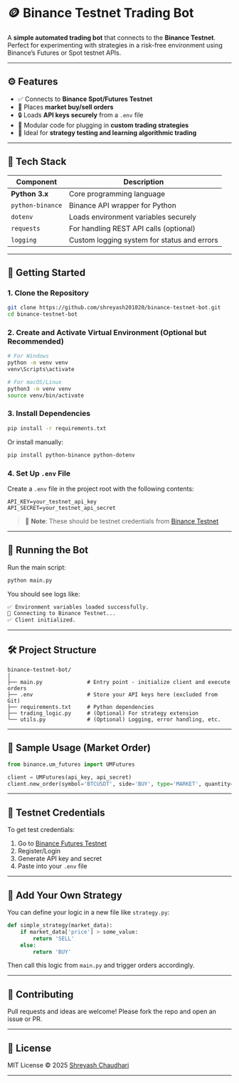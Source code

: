 # 🪙 Binance Testnet Trading Bot

A **simple automated trading bot** that connects to the **Binance Testnet**. Perfect for experimenting with strategies in a risk-free environment using Binance’s Futures or Spot testnet APIs.

---

## ⚙️ Features

* ✅ Connects to **Binance Spot/Futures Testnet**
* 🛒 Places **market buy/sell orders**
* 🔒 Loads **API keys securely** from a `.env` file
* 🧠 Modular code for plugging in **custom trading strategies**
* 🧪 Ideal for **strategy testing and learning algorithmic trading**

---

## 🧰 Tech Stack

| Component        | Description                                 |
| ---------------- | ------------------------------------------- |
| **Python 3.x**   | Core programming language                   |
| `python-binance` | Binance API wrapper for Python              |
| `dotenv`         | Loads environment variables securely        |
| `requests`       | For handling REST API calls (optional)      |
| `logging`        | Custom logging system for status and errors |

---

## 🚀 Getting Started

### 1. Clone the Repository

```bash
git clone https://github.com/shreyash201020/binance-testnet-bot.git
cd binance-testnet-bot
```

### 2. Create and Activate Virtual Environment (Optional but Recommended)

```bash
# For Windows
python -m venv venv
venv\Scripts\activate

# For macOS/Linux
python3 -m venv venv
source venv/bin/activate
```

### 3. Install Dependencies

```bash
pip install -r requirements.txt
```

Or install manually:

```bash
pip install python-binance python-dotenv
```

### 4. Set Up `.env` File

Create a `.env` file in the project root with the following contents:

```env
API_KEY=your_testnet_api_key
API_SECRET=your_testnet_api_secret
```

> 🔐 **Note**: These should be testnet credentials from [Binance Testnet](https://testnet.binancefuture.com/)

---

## 🏁 Running the Bot

Run the main script:

```bash
python main.py
```

You should see logs like:

```bash
✅ Environment variables loaded successfully.
📡 Connecting to Binance Testnet...
✅ Client initialized.
```

---

## 🛠️ Project Structure

```plaintext
binance-testnet-bot/
│
├── main.py              # Entry point - initialize client and execute orders
├── .env                 # Store your API keys here (excluded from Git)
├── requirements.txt     # Python dependencies
├── trading_logic.py     # (Optional) For strategy extension
└── utils.py             # (Optional) Logging, error handling, etc.
```

---

## 🔁 Sample Usage (Market Order)

```python
from binance.um_futures import UMFutures

client = UMFutures(api_key, api_secret)
client.new_order(symbol='BTCUSDT', side='BUY', type='MARKET', quantity=0.001)
```

---

## 🧪 Testnet Credentials

To get test credentials:

1. Go to [Binance Futures Testnet](https://testnet.binancefuture.com/)
2. Register/Login
3. Generate API key and secret
4. Paste into your `.env` file

---

## 🧩 Add Your Own Strategy

You can define your logic in a new file like `strategy.py`:

```python
def simple_strategy(market_data):
    if market_data['price'] > some_value:
        return 'SELL'
    else:
        return 'BUY'
```

Then call this logic from `main.py` and trigger orders accordingly.

---

## 🤝 Contributing

Pull requests and ideas are welcome! Please fork the repo and open an issue or PR.

---

## 📜 License

MIT License © 2025 [Shreyash Chaudhari](https://github.com/shreyash201020)

---
